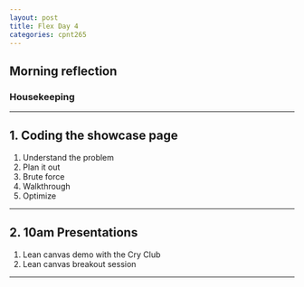 ```yaml
---
layout: post
title: Flex Day 4
categories: cpnt265
---
```


## Morning reflection
### Housekeeping

---

## 1. Coding the showcase page
1. Understand the problem
2. Plan it out
3. Brute force
4. Walkthrough
5. Optimize

---

## 2. 10am Presentations
1. Lean canvas demo with the Cry Club
2. Lean canvas breakout session

---



